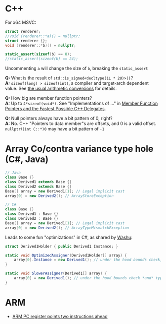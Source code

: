 # C++

For x64 MSVC:
```cpp
struct renderer;
//void (renderer::*a)() = nullptr;
struct renderer {};
void (renderer::*b)() = nullptr;

static_assert(sizeof(b) == 8);
//static_assert(sizeof(b) == 24);
```
Uncommenting `a` will change the size of `b`, breaking the `static_assert`

**Q:** What is the result of `std::is_signed<decltype(1L * 2U)>()`?<br>
**A:** `sizeof(long) > sizeof(int)`, a compiler and target-arch dependent value.  See [the usual arithmetic conversions](sual_arithmetic_conversions) for details.
<!--
    https://en.cppreference.com/w/c/language/conversion#Usual_arithmetic_conversions
    https://en.cppreference.com/w/c/language/conversion#Integer_promotions
-->

**Q:** How big are member function pointers?<br>
**A:** Up to `4*sizeof(void*)`.  See "Implementations of ..." in [Member Function Pointers and the Fastest Possible C++ Delegates](https://www.codeproject.com/Articles/7150/Member-Function-Pointers-and-the-Fastest-Possible).

**Q:** Null pointers always have a bit pattern of 0, right?<br>
**A:** No.  C++ "Pointers to data member"s are offsets, and 0 is a valid offset.  `nullptr`/`(int C::*)0` may have a bit pattern of `-1`

# Array Co/contra variance type hole (C#, Java)

```java
// Java
class Base {}
class Derived1 extends Base {}
class Derived2 extends Base {}
Base[] array = new Derived1[1]; // Legal implicit cast
array[0] = new Derived2(); // ArrayStoreException
```

```csharp
// C#
class Base {}
class Derived1 : Base {}
class Derived2 : Base {}
Base[] array = new Derived1[1]; // Legal implicit cast
array[0] = new Derived2(); // ArrayTypeMismatchException
```

Leads to some fun "optimizations" in C#, as shared by [Washu](https://discord.com/channels/186813135263367169/186813135263367169/912149381069824000):
```csharp
struct Derived1Holder { public Derived1 Instance; }

static void OptimizedAssigner(Derived1Holder[] array) {
    array[0].Instance = new Derived1(); // under the hood bounds check, but no under the hood type-check
}

static void SlowerAssigner(Derived1[] array) {
    array[0] = new Derived1(); // under the hood bounds check *and* type check
}
```

# ARM

* [ARM PC register points two instructions ahead](https://stackoverflow.com/questions/24091566/why-does-the-arm-pc-register-point-to-the-instruction-after-the-next-one-to-be-e/24092329#24092329)
